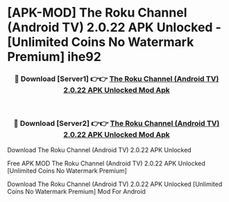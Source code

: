 # [APK-MOD] The Roku Channel (Android TV) 2.0.22 APK Unlocked - [Unlimited Coins No Watermark Premium] ihe92



<div align="center">
<h3>🔴 Download [Server1] 👉👉 <a href="https://momento.my/?title=The_Roku_Channel_(Android_TV)_2.0.22_APK_Unlocked">The Roku Channel (Android TV) 2.0.22 APK Unlocked Mod Apk</a></h3><br>

<h3>🔴 Download [Server2] 👉👉 <a href="https://momento.my/?title=The_Roku_Channel_(Android_TV)_2.0.22_APK_Unlocked">The Roku Channel (Android TV) 2.0.22 APK Unlocked Mod Apk</a></h3>
</div>



Download The Roku Channel (Android TV) 2.0.22 APK Unlocked 

Free APK MOD The Roku Channel (Android TV) 2.0.22 APK Unlocked [Unlimited Coins No Watermark Premium]

Download The Roku Channel (Android TV) 2.0.22 APK Unlocked [Unlimited Coins No Watermark Premium] Mod For Android
